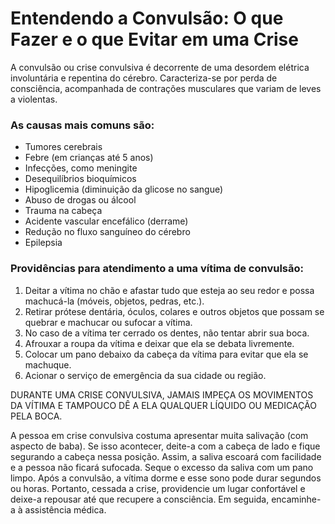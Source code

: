 # Entendendo a Convulsão: O que Fazer e o que Evitar em uma Crise

A convulsão ou crise convulsiva é decorrente de uma desordem elétrica involuntária e repentina do cérebro. Caracteriza-se por perda de consciência, acompanhada de contrações musculares que variam de leves a violentas.

### As causas mais comuns são:

- Tumores cerebrais
- Febre (em crianças até 5 anos)
- Infecções, como meningite
- Desequilíbrios bioquímicos
- Hipoglicemia (diminuição da glicose no sangue)
- Abuso de drogas ou álcool
- Trauma na cabeça
- Acidente vascular encefálico (derrame)
- Redução no fluxo sanguíneo do cérebro
- Epilepsia

### Providências para atendimento a uma vítima de convulsão:

1. Deitar a vítima no chão e afastar tudo que esteja ao seu redor e possa machucá-la (móveis, objetos, pedras, etc.).
2. Retirar prótese dentária, óculos, colares e outros objetos que possam se quebrar e machucar ou sufocar a vítima.
3. No caso de a vítima ter cerrado os dentes, não tentar abrir sua boca.
4. Afrouxar a roupa da vítima e deixar que ela se debata livremente.
5. Colocar um pano debaixo da cabeça da vítima para evitar que ela se machuque.
6. Acionar o serviço de emergência da sua cidade ou região.

DURANTE UMA CRISE CONVULSIVA, JAMAIS IMPEÇA OS MOVIMENTOS DA VÍTIMA E TAMPOUCO DÊ A ELA QUALQUER LÍQUIDO OU MEDICAÇÃO PELA BOCA.

A pessoa em crise convulsiva costuma apresentar muita salivação (com aspecto de baba). Se isso acontecer, deite-a com a cabeça de lado e fique segurando a cabeça nessa posição. Assim, a saliva escoará com facilidade e a pessoa não ficará sufocada. Seque o excesso da saliva com um pano limpo. Após a convulsão, a vítima dorme e esse sono pode durar segundos ou horas. Portanto, cessada a crise, providencie um lugar confortável e deixe-a repousar até que recupere a consciência. Em seguida, encaminhe-a à assistência médica.
